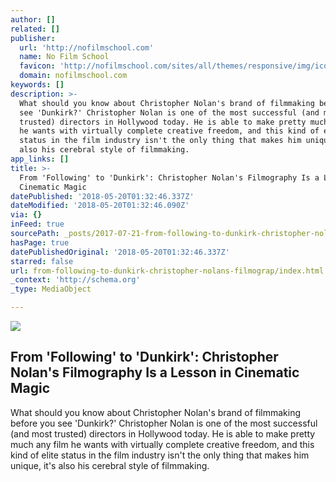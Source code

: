 ```yaml
---
author: []
related: []
publisher:
  url: 'http://nofilmschool.com'
  name: No Film School
  favicon: 'http://nofilmschool.com/sites/all/themes/responsive/img/icons/favicon.ico'
  domain: nofilmschool.com
keywords: []
description: >-
  What should you know about Christopher Nolan's brand of filmmaking before you
  see 'Dunkirk?' Christopher Nolan is one of the most successful (and most
  trusted) directors in Hollywood today. He is able to make pretty much any film
  he wants with virtually complete creative freedom, and this kind of elite
  status in the film industry isn't the only thing that makes him unique, it's
  also his cerebral style of filmmaking.
app_links: []
title: >-
  From 'Following' to 'Dunkirk': Christopher Nolan's Filmography Is a Lesson in
  Cinematic Magic
datePublished: '2018-05-20T01:32:46.337Z'
dateModified: '2018-05-20T01:32:46.090Z'
via: {}
inFeed: true
sourcePath: _posts/2017-07-21-from-following-to-dunkirk-christopher-nolans-filmograp.md
hasPage: true
datePublishedOriginal: '2018-05-20T01:32:46.337Z'
starred: false
url: from-following-to-dunkirk-christopher-nolans-filmograp/index.html
_context: 'http://schema.org'
_type: MediaObject

---
```

<article style=""><img src="https://imgflo.herokuapp.com/graph/2b2431f8e7ba7b0/01e78778dc44b0728f93bfb3ef47b82f/noop.jpg?input=http%3A%2F%2Fnofilmschool.com%2Fsites%2Fdefault%2Ffiles%2Fstyles%2Ffacebook%2Fpublic%2Fdunkirk_0.jpg%3Fitok%3Dk0ku2CBJ" /><h1>From 'Following' to 'Dunkirk': Christopher Nolan's Filmography Is a Lesson in Cinematic Magic</h1><p>What should you know about Christopher Nolan's brand of filmmaking before you see 'Dunkirk?' Christopher Nolan is one of the most successful (and most trusted) directors in Hollywood today. He is able to make pretty much any film he wants with virtually complete creative freedom, and this kind of elite status in the film industry isn't the only thing that makes him unique, it's also his cerebral style of filmmaking.</p></article>